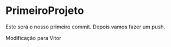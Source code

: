 # PrimeiroProjeto

Este será o nosso primeiro commit.
Depois vamos fazer um push.

Modificação para Vitor